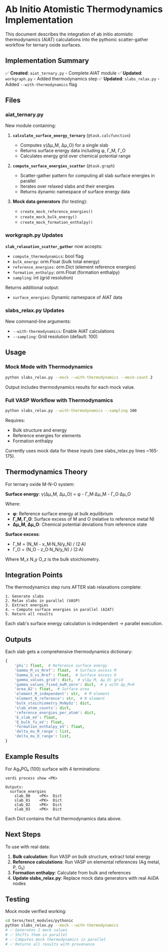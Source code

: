 # Ab Initio Atomistic Thermodynamics Implementation

This document describes the integration of ab initio atomistic thermodynamics (AIAT) calculations into the pythonic scatter-gather workflow for ternary oxide surfaces.

## Implementation Summary

✅ **Created**: `aiat_ternary.py` - Complete AIAT module
✅ **Updated**: `workgraph.py` - Added thermodynamics step
✅ **Updated**: `slabs_relax.py` - Added `--with-thermodynamics` flag

## Files

### aiat_ternary.py

New module containing:

1. **`calculate_surface_energy_ternary`** (`@task.calcfunction`)
   - Computes γ(Δμ_M, Δμ_O) for a single slab
   - Returns surface energy data including φ, Γ_M, Γ_O
   - Calculates energy grid over chemical potential range

2. **`compute_surface_energies_scatter`** (`@task.graph`)
   - Scatter-gather pattern for computing all slab surface energies in parallel
   - Iterates over relaxed slabs and their energies
   - Returns dynamic namespace of surface energy data

3. **Mock data generators** (for testing):
   - `create_mock_reference_energies()` 
   - `create_mock_bulk_energy()`
   - `create_mock_formation_enthalpy()`

### workgraph.py Updates

**`slab_relaxation_scatter_gather`** now accepts:
- `compute_thermodynamics`: bool flag
- `bulk_energy`: orm.Float (bulk total energy)
- `reference_energies`: orm.Dict (element reference energies)
- `formation_enthalpy`: orm.Float (formation enthalpy)
- `sampling`: int (grid resolution)

Returns additional output:
- `surface_energies`: Dynamic namespace of AIAT data

### slabs_relax.py Updates

New command-line arguments:
- `--with-thermodynamics`: Enable AIAT calculations
- `--sampling`: Grid resolution (default: 100)

## Usage

### Mock Mode with Thermodynamics

```bash
python slabs_relax.py --mock --with-thermodynamics --mock-count 2
```

Output includes thermodynamics results for each mock value.

### Full VASP Workflow with Thermodynamics

```bash
python slabs_relax.py --with-thermodynamics --sampling 100
```

Requires:
- Bulk structure and energy
- Reference energies for elements
- Formation enthalpy

Currently uses mock data for these inputs (see slabs_relax.py lines ~165-175).

## Thermodynamics Theory

For ternary oxide M-N-O system:

**Surface energy**: γ(Δμ_M, Δμ_O) = φ - Γ_M·Δμ_M - Γ_O·Δμ_O

Where:
- **φ**: Reference surface energy at bulk equilibrium
- **Γ_M, Γ_O**: Surface excess of M and O (relative to reference metal N)
- **Δμ_M, Δμ_O**: Chemical potential deviations from reference state

**Surface excess**:
- Γ_M = (N_M - x_M·N_N/y_N) / (2·A)
- Γ_O = (N_O - z_O·N_N/y_N) / (2·A)

Where M_x N_y O_z is the bulk stoichiometry.

## Integration Points

The thermodynamics step runs AFTER slab relaxations complete:

```
1. Generate slabs
2. Relax slabs in parallel (VASP)
3. Extract energies
4. → Compute surface energies in parallel (AIAT)
5. Return all results
```

Each slab's surface energy calculation is independent → parallel execution.

## Outputs

Each slab gets a comprehensive thermodynamics dictionary:

```python
{
    'phi': float,  # Reference surface energy
    'Gamma_M_vs_Nref': float,  # Surface excess M
    'Gamma_O_vs_Nref': float,  # Surface excess O
    'gamma_values_grid': dict,  # γ(Δμ_M, Δμ_O) grid
    'gamma_values_fixed_muM_zero': dict,  # γ with Δμ_M=0
    'area_A2': float,  # Surface area
    'element_M_independent': str,  # M element
    'element_N_reference': str,  # N element
    'bulk_stoichiometry_MxNyOz': dict,
    'slab_atom_counts': dict,
    'reference_energies_per_atom': dict,
    'E_slab_eV': float,
    'E_bulk_fu_eV': float,
    'formation_enthalpy_eV': float,
    'delta_mu_M_range': list,
    'delta_mu_O_range': list,
}
```

## Example Results

For Ag₃PO₄ (100) surface with 4 terminations:

```
verdi process show <PK>

Outputs:
  surface_energies
    slab_00    <PK>  Dict
    slab_01    <PK>  Dict
    slab_02    <PK>  Dict
    slab_03    <PK>  Dict
```

Each Dict contains the full thermodynamics data above.

## Next Steps

To use with real data:

1. **Bulk calculation**: Run VASP on bulk structure, extract total energy
2. **Reference calculations**: Run VASP on elemental references (Ag metal, P, O₂)
3. **Formation enthalpy**: Calculate from bulk and references
4. **Update slabs_relax.py**: Replace mock data generators with real AiiDA nodes

## Testing

Mock mode verified working:
```bash
cd teros/test_modules/pythonic
python slabs_relax.py --mock --with-thermodynamics
# ✅ Generates 2 mock values
# ✅ Shifts them in parallel
# ✅ Computes mock thermodynamics in parallel
# ✅ Returns all results with provenance
```

